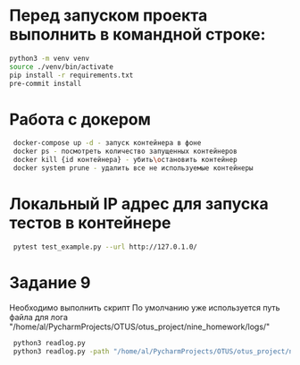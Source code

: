 # Перед запуском проекта выполнить в командной строке: 

```bash
python3 -m venv venv
source ./venv/bin/activate
pip install -r requirements.txt
pre-commit install
```

# Работа с докером

```bash
 docker-compose up -d - запуск контейнера в фоне
 docker ps - посмотреть количество запущенных контейнеров
 docker kill {id контейнера} - убить\остановить контейнер
 docker system prune - удалить все не используемые контейнеры
```

# Локальный IP адрес для запуска тестов в контейнере

```bash
 pytest test_example.py --url http://127.0.1.0/
```

# Задание 9
Необходимо выполнить скрипт
По умолчанию уже используется путь файла для лога "/home/al/PycharmProjects/OTUS/otus_project/nine_homework/logs/"
```bash
 python3 readlog.py 
 python3 readlog.py -path "/home/al/PycharmProjects/OTUS/otus_project/nine_homework/logs/"
```
